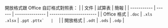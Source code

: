 開放格式跟 Office 自訂格式對照表：
|             | 文件   | 試算表          | 簡報                    |
| ----------- | ------ | --------------- | ----------------------- |
| Office 格式 | `.doc` | `.xls`  `.xlsx` | `.ppt` ``.pttx`   |  `` |
| 開放格式    |   `.odt`     |    `.ods`             |         `.odp`                |